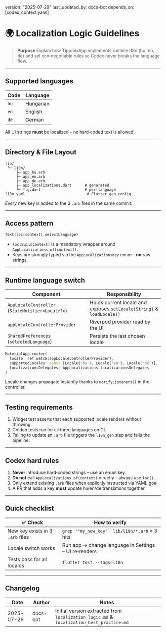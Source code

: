 version: "2025-07-29"
last\_updated\_by: docs-bot
depends\_on: \[codex\_context.yaml]

# 🌍 Localization Logic Guidelines

> **Purpose**
> Explain how TippmixApp implements runtime i18n (hu, en, de) and set non‑negotiable rules so Codex never breaks the language flow.

---

## Supported languages

| Code | Language  |
| ---- | --------- |
| `hu` | Hungarian |
| `en` | English   |
| `de` | German    |

All UI strings **must** be localized – no hard‑coded text is allowed.

---

## Directory & File Layout

```
lib/
 └─ l10n/
     ├─ app_hu.arb
     ├─ app_en.arb
     ├─ app_de.arb
     ├─ app_localizations.dart      # generated
     └─ *.g.dart                    # per‑language
l10n.yaml                            # Flutter gen config
```

*Every* new key is added to the 3 `.arb` files in the same commit.

---

## Access pattern

```dart
Text(loc(context).selectLanguage)
```

- `loc(BuildContext)` is a mandatory wrapper around `AppLocalizations.of(context)!`.
- Keys are strongly typed via the `AppLocalizationsKey` enum – **no** raw strings.

---

## Runtime language switch

| Component                                        | Responsibility                                                        |
| ------------------------------------------------ | --------------------------------------------------------------------- |
| `AppLocaleController` (`StateNotifier<Locale?>`) | Holds current locale and exposes `setLocale(String)` & `loadLocale()` |
| `appLocaleControllerProvider`                    | Riverpod provider read by the UI                                      |
| `SharedPreferences` (`selectedLanguage`)         | Persists the last chosen locale                                       |

```dart
MaterialApp.router(
  locale: ref.watch(appLocaleControllerProvider),
  supportedLocales: const [Locale('hu'), Locale('en'), Locale('de')],
  localizationsDelegates: AppLocalizations.localizationsDelegates,
)
```

Locale changes propagate instantly thanks to `notifyListeners()` in the controller.

---

## Testing requirements

1. Widget test asserts that each supported locale renders without throwing.
2. Golden tests run for all three languages on CI.
3. Failing to update an `.arb` file triggers the `l10n_gen` step and fails the pipeline.

---

## Codex hard rules

1. **Never** introduce hard‑coded strings – use an enum key.
2. **Do not** call `AppLocalizations.of(context)` directly – always use `loc()`.
3. Only extend existing `.arb` files when explicitly instructed via YAML goal.
4. A PR that adds a key **must** update hu/en/de translations together.

---

## Quick checklist

| ✅ Check                          | How to verify                                         |
| -------------------------------- | ----------------------------------------------------- |
| New key exists in 3 `.arb` files | `grep '"my_new_key"' lib/l10n/*.arb` = 3 hits         |
| Locale switch works              | Run app → change language in Settings – UI re‑renders |
| Tests pass for all locales       | `flutter test --tags=l10n`                            |

---

## Changelog

| Date       | Author   | Notes                                                                                    |
| ---------- | -------- | ---------------------------------------------------------------------------------------- |
| 2025-07-29 | docs-bot | Initial version extracted from `localization_logic.md` & `localization_best_practice.md` |
